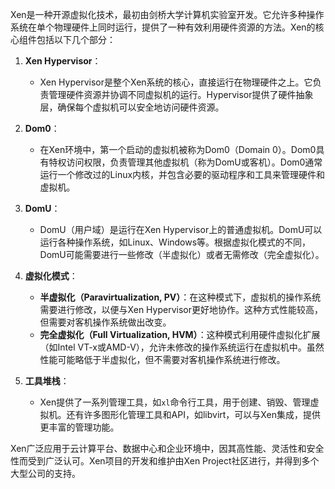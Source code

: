 Xen是一种开源虚拟化技术，最初由剑桥大学计算机实验室开发。它允许多种操作系统在单个物理硬件上同时运行，提供了一种有效利用硬件资源的方法。Xen的核心组件包括以下几个部分：

1. **Xen Hypervisor**：
   - Xen Hypervisor是整个Xen系统的核心，直接运行在物理硬件之上。它负责管理硬件资源并协调不同虚拟机的运行。Hypervisor提供了硬件抽象层，确保每个虚拟机可以安全地访问硬件资源。

2. **Dom0**：
   - 在Xen环境中，第一个启动的虚拟机被称为Dom0（Domain 0）。Dom0具有特权访问权限，负责管理其他虚拟机（称为DomU或客机）。Dom0通常运行一个修改过的Linux内核，并包含必要的驱动程序和工具来管理硬件和虚拟机。

3. **DomU**：
   - DomU（用户域）是运行在Xen Hypervisor上的普通虚拟机。DomU可以运行各种操作系统，如Linux、Windows等。根据虚拟化模式的不同，DomU可能需要进行一些修改（半虚拟化）或者无需修改（完全虚拟化）。

4. **虚拟化模式**：
   - **半虚拟化（Paravirtualization, PV）**：在这种模式下，虚拟机的操作系统需要进行修改，以便与Xen Hypervisor更好地协作。这种方式性能较高，但需要对客机操作系统做出改变。
   - **完全虚拟化（Full Virtualization, HVM）**：这种模式利用硬件虚拟化扩展（如Intel VT-x或AMD-V），允许未修改的操作系统运行在虚拟机中。虽然性能可能略低于半虚拟化，但不需要对客机操作系统进行修改。

5. **工具堆栈**：
   - Xen提供了一系列管理工具，如`xl`命令行工具，用于创建、销毁、管理虚拟机。还有许多图形化管理工具和API，如libvirt，可以与Xen集成，提供更丰富的管理功能。

Xen广泛应用于云计算平台、数据中心和企业环境中，因其高性能、灵活性和安全性而受到广泛认可。Xen项目的开发和维护由Xen Project社区进行，并得到多个大型公司的支持。
